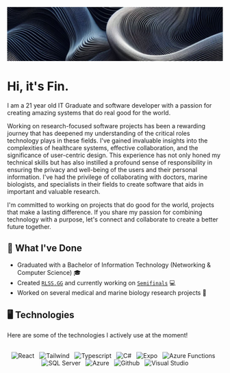 <img src="assets/banner.jpg" />

# Hi, it's Fin.

<p>
I am a 21 year old IT Graduate and software developer with a passion for creating amazing systems that do real good for the world.
</p>

<p>
Working on research-focused software projects has been a rewarding journey that has deepened my understanding of the critical roles technology plays in these fields. I've gained invaluable insights into the complexities of healthcare systems, effective collaboration, and the significance of user-centric design. This experience has not only honed my technical skills but has also instilled a profound sense of responsibility in ensuring the privacy and well-being of the users and their personal information. I've had the privilege of collaborating with doctors, marine biologists, and specialists in their fields to create software that aids in important and valuable research.
</p>

<p>
I'm committed to working on projects that do good for the world, projects that make a lasting difference. If you share my passion for combining technology with a purpose, let's connect and collaborate to create a better future together.
</p>

## 📃 What I've Done

<ul>
  <li>Graduated with a Bachelor of Information Technology (Networking & Computer Science) 🎓</li>
  <li>Created <a href="https://rlss.gg"><code>RLSS.GG</code></a> and currently working on <a href="https://semifinals.co"><code>Semifinals</code></a> 💻</li>
  <li>Worked on several medical and marine biology research projects 🏫</li>
</ul>

## 🖥️ Technologies

Here are some of the technologies I actively use at the moment!

<br />
<div align="center">
  <span title="React">
    <picture>
      <source media="(prefers-color-scheme: dark)" width="40px" height="40px" srcset="assets/technologies/react-dark.svg" />
      <source media="(prefers-color-scheme: light)" width="40px" height="40px" srcset="assets/technologies/react.svg" />
      <img alt="React" />
    </picture>
  </span>
  &nbsp;
  <span title="Tailwind">
    <picture>
      <source media="(prefers-color-scheme: dark)" width="40px" height="40px" srcset="assets/technologies/tailwindcss-dark.svg" />
      <source media="(prefers-color-scheme: light)" width="40px" height="40px" srcset="assets/technologies/tailwindcss.svg" />
      <img alt="Tailwind" />
    </picture>
  </span>
  &nbsp;
  <span title="Typescript">
    <picture>
      <source media="(prefers-color-scheme: dark)" width="40px" height="40px" srcset="assets/technologies/typescript-dark.svg" />
      <source media="(prefers-color-scheme: light)" width="40px" height="40px" srcset="assets/technologies/typescript.svg" />
      <img alt="Typescript" />
    </picture>
  </span>
  &nbsp;
  <span title="C#">
    <picture>
      <source media="(prefers-color-scheme: dark)" width="40px" height="40px" srcset="assets/technologies/csharp-dark.svg" />
      <source media="(prefers-color-scheme: light)" width="40px" height="40px" srcset="assets/technologies/csharp.svg" />
      <img alt="C#" />
    </picture>
  </span>
  &nbsp;
  <span title="Expo">
    <picture>
      <source media="(prefers-color-scheme: dark)" width="40px" height="40px" srcset="assets/technologies/expo-dark.svg" />
      <source media="(prefers-color-scheme: light)" width="40px" height="40px" srcset="assets/technologies/expo.svg" />
      <img alt="Expo" />
    </picture>
  </span>
  &nbsp;
  <span title="Azure Functions">
    <picture>
      <source media="(prefers-color-scheme: dark)" width="40px" height="40px" srcset="assets/technologies/azurefunctions-dark.svg" />
      <source media="(prefers-color-scheme: light)" width="40px" height="40px" srcset="assets/technologies/azurefunctions.svg" />
      <img alt="Azure Functions" />
    </picture>
  </span>
  &nbsp;
  <span title="SQL Server">
    <picture>
      <source media="(prefers-color-scheme: dark)" width="40px" height="40px" srcset="assets/technologies/microsoftsqlserver-dark.svg" />
      <source media="(prefers-color-scheme: light)" width="40px" height="40px" srcset="assets/technologies/microsoftsqlserver.svg" />
      <img alt="SQL Server" />
    </picture>
  </span>
  &nbsp;
  <span title="Azure">
    <picture>
      <source media="(prefers-color-scheme: dark)" width="40px" height="40px" srcset="assets/technologies/microsoftazure-dark.svg" />
      <source media="(prefers-color-scheme: light)" width="40px" height="40px" srcset="assets/technologies/microsoftazure.svg" />
      <img alt="Azure" />
    </picture>
  </span>
  &nbsp;
  <span title="Github">
    <picture>
      <source media="(prefers-color-scheme: dark)" width="40px" height="40px" srcset="assets/technologies/github-dark.svg" />
      <source media="(prefers-color-scheme: light)" width="40px" height="40px" srcset="assets/technologies/github.svg" />
      <img alt="Github" />
    </picture>
  </span>
  &nbsp;
  <span title="Visual Studio">
    <picture>
      <source media="(prefers-color-scheme: dark)" width="40px" height="40px" srcset="assets/technologies/visualstudio-dark.svg" />
      <source media="(prefers-color-scheme: light)" width="40px" height="40px" srcset="assets/technologies/visualstudio.svg" />
      <img alt="Visual Studio" />
    </picture>
  </span>
</div>
